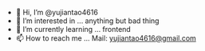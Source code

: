 - 👋 Hi, I’m @yujiantao4616
- 👀 I’m interested in ... anything but bad thing
- 🌱 I’m currently learning ... frontend
- 📫 How to reach me ... Mail: yujiantao4616@gmail.com

<!---
yujiantao4616/yujiantao4616 is a ✨ special ✨ repository because its `README.md` (this file) appears on your GitHub profile.
You can click the Preview link to take a look at your changes.
--->
